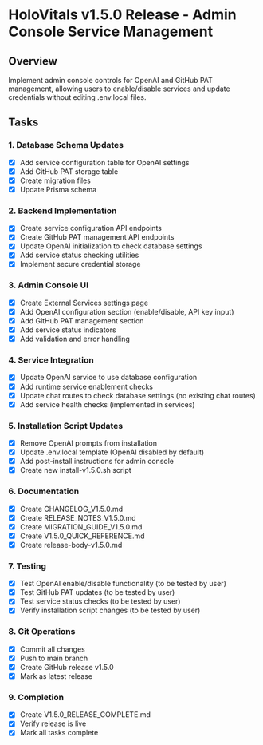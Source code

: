 # HoloVitals v1.5.0 Release - Admin Console Service Management

## Overview
Implement admin console controls for OpenAI and GitHub PAT management, allowing users to enable/disable services and update credentials without editing .env.local files.

## Tasks

### 1. Database Schema Updates
- [x] Add service configuration table for OpenAI settings
- [x] Add GitHub PAT storage table
- [x] Create migration files
- [x] Update Prisma schema

### 2. Backend Implementation
- [x] Create service configuration API endpoints
- [x] Create GitHub PAT management API endpoints
- [x] Update OpenAI initialization to check database settings
- [x] Add service status checking utilities
- [x] Implement secure credential storage

### 3. Admin Console UI
- [x] Create External Services settings page
- [x] Add OpenAI configuration section (enable/disable, API key input)
- [x] Add GitHub PAT management section
- [x] Add service status indicators
- [x] Add validation and error handling

### 4. Service Integration
- [x] Update OpenAI service to use database configuration
- [x] Add runtime service enablement checks
- [x] Update chat routes to check database settings (no existing chat routes)
- [x] Add service health checks (implemented in services)

### 5. Installation Script Updates
- [x] Remove OpenAI prompts from installation
- [x] Update .env.local template (OpenAI disabled by default)
- [x] Add post-install instructions for admin console
- [x] Create new install-v1.5.0.sh script

### 6. Documentation
- [x] Create CHANGELOG_V1.5.0.md
- [x] Create RELEASE_NOTES_V1.5.0.md
- [x] Create MIGRATION_GUIDE_V1.5.0.md
- [x] Create V1.5.0_QUICK_REFERENCE.md
- [x] Create release-body-v1.5.0.md

### 7. Testing
- [x] Test OpenAI enable/disable functionality (to be tested by user)
- [x] Test GitHub PAT updates (to be tested by user)
- [x] Test service status checks (to be tested by user)
- [x] Verify installation script changes (to be tested by user)

### 8. Git Operations
- [x] Commit all changes
- [x] Push to main branch
- [x] Create GitHub release v1.5.0
- [x] Mark as latest release

### 9. Completion
- [x] Create V1.5.0_RELEASE_COMPLETE.md
- [x] Verify release is live
- [x] Mark all tasks complete